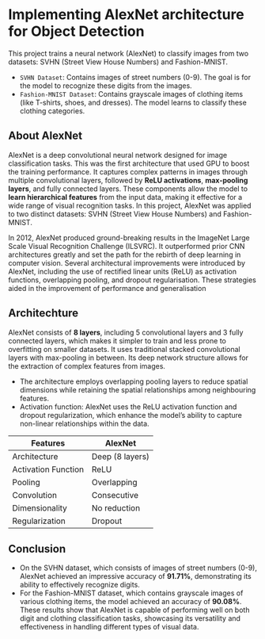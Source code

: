 # Implementing AlexNet architecture for Object Detection

This project trains a neural network (AlexNet) to classify images from two datasets: SVHN (Street View House Numbers) and Fashion-MNIST.
- ```SVHN Dataset```: Contains images of street numbers (0-9). The goal is for the model to recognize these digits from the images.
-	```Fashion-MNIST Dataset```: Contains grayscale images of clothing items (like T-shirts, shoes, and dresses). The model learns to classify these clothing categories. 


## About AlexNet
AlexNet is a deep convolutional neural network designed for image classification tasks. This was the first architecture that used GPU to boost the training performance. It captures complex patterns in images through multiple convolutional layers, followed by **ReLU activations**, **max-pooling layers**, and fully connected layers. These components allow the model to **learn hierarchical features** from the input data, making it effective for a wide range of visual recognition tasks. In this project, AlexNet was applied to two distinct datasets: SVHN (Street View House Numbers) and Fashion-MNIST.

In 2012, AlexNet produced ground-breaking results in the ImageNet Large Scale Visual Recognition Challenge (ILSVRC). It outperformed prior CNN architectures greatly and set the path for the rebirth of deep learning in computer vision.
Several architectural improvements were introduced by AlexNet, including the use of rectified linear units (ReLU) as activation functions, overlapping pooling, and dropout regularisation. These strategies aided in the improvement of performance and generalisation



## Architechture
AlexNet consists of **8 layers**, including 5 convolutional layers and 3 fully connected layers, which makes it simpler to train and less prone to overfitting on smaller datasets. It uses traditional stacked convolutional layers with max-pooling in between. Its deep network structure allows for the extraction of complex features from images.

- The architecture employs overlapping pooling layers to reduce spatial dimensions while retaining the spatial relationships among neighbouring features.
- Activation function: AlexNet uses the ReLU activation function and dropout regularization, which enhance the model’s ability to capture non-linear relationships within the data.


| Features      | AlexNet       |
| ------------- | ------------- |
| Architecture  |Deep (8 layers)|
|Activation Function| ReLU  |
| Pooling  | Overlapping  |
| Convolution  | Consecutive  |
| Dimensionality  | No reduction |
| Regularization  | Dropout  |
 

## Conclusion
  - On the SVHN dataset, which consists of images of street numbers (0-9), AlexNet achieved an impressive accuracy of **91.71%**, demonstrating its ability to effectively recognize digits.
  - For the Fashion-MNIST dataset, which contains grayscale images of various clothing items, the model achieved an accuracy of **90.08%**. These results show that AlexNet is capable of performing well on both digit and clothing classification tasks, showcasing its versatility and effectiveness in handling different types of visual data.
